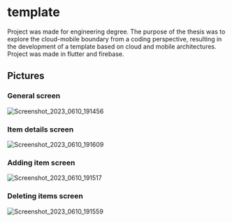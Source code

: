 # template

Project was made for engineering degree. The purpose of the thesis was to explore the cloud-mobile boundary from a coding perspective, resulting in the development of a template based on cloud and mobile architectures. Project was made in flutter and firebase.

## Pictures

### General screen
![Screenshot_2023_0610_191456](https://github.com/LukaszSinica/templateProject/assets/64593019/6b7124fc-a2b0-4148-8bb5-3ee5d2744fdc)

### Item details screen
![Screenshot_2023_0610_191609](https://github.com/LukaszSinica/templateProject/assets/64593019/1c92783a-d0d0-4603-8dd6-cc38633db3e4)

### Adding item screen
![Screenshot_2023_0610_191517](https://github.com/LukaszSinica/templateProject/assets/64593019/e369915b-0955-47bf-aa7d-912fa49d28a7)

### Deleting items screen
![Screenshot_2023_0610_191559](https://github.com/LukaszSinica/templateProject/assets/64593019/0f259ff1-9866-4d6f-aff1-e516236c920b)
